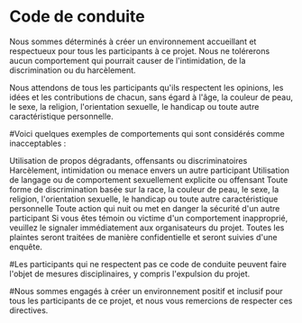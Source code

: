 # Code de conduite


Nous sommes déterminés à créer un environnement accueillant et respectueux pour tous les participants à ce projet. Nous ne tolérerons aucun comportement qui pourrait causer de l'intimidation, de la discrimination ou du harcèlement.

Nous attendons de tous les participants qu'ils respectent les opinions, les idées et les contributions de chacun, sans égard à l'âge, la couleur de peau, le sexe, la religion, l'orientation sexuelle, le handicap ou toute autre caractéristique personnelle.

#Voici quelques exemples de comportements qui sont considérés comme inacceptables :

Utilisation de propos dégradants, offensants ou discriminatoires
Harcèlement, intimidation ou menace envers un autre participant
Utilisation de langage ou de comportement sexuellement explicite ou offensant
Toute forme de discrimination basée sur la race, la couleur de peau, le sexe, la religion, l'orientation sexuelle, le handicap ou toute autre caractéristique personnelle
Toute action qui nuit ou met en danger la sécurité d'un autre participant
Si vous êtes témoin ou victime d'un comportement inapproprié, veuillez le signaler immédiatement aux organisateurs du projet. Toutes les plaintes seront traitées de manière confidentielle et seront suivies d'une enquête.

#Les participants qui ne respectent pas ce code de conduite peuvent faire l'objet de mesures disciplinaires, y compris l'expulsion du projet.

#Nous sommes engagés à créer un environnement positif et inclusif pour tous les participants de ce projet, et nous vous remercions de respecter ces directives.
